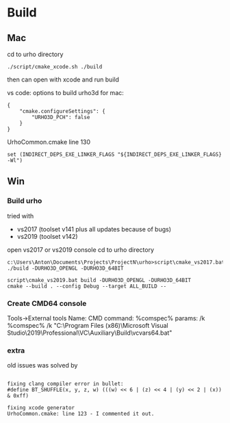 # Build
## Mac

cd to urho directory
```
./script/cmake_xcode.sh ./build
```
then can open with xcode and run build


vs code:
options to build urho3d for mac:
```
{
    "cmake.configureSettings": {
        "URHO3D_PCH": false
    }
}
```
UrhoCommon.cmake line 130
```
set (INDIRECT_DEPS_EXE_LINKER_FLAGS "${INDIRECT_DEPS_EXE_LINKER_FLAGS} -Wl")
```



## Win
### Build urho
tried with 
- vs2017 (toolset v141 plus all updates because of bugs)
- vs2019 (toolset v142)


open vs2017 or vs2019 console
cd to urho directory
```
c:\Users\Anton\Documents\Projects\ProjectN\urho>script\cmake_vs2017.bat ./build -DURHO3D_OPENGL -DURHO3D_64BIT

script\cmake_vs2019.bat build -DURHO3D_OPENGL -DURHO3D_64BIT
cmake --build . --config Debug --target ALL_BUILD --
```



### Create CMD64 console
Tools->External tools
Name: CMD
command: %comspec%
params: /k %comspec% /k "C:\Program Files (x86)\Microsoft Visual Studio\2019\Professional\VC\Auxiliary\Build\vcvars64.bat"


### extra
old issues was solved by
```

fixing clang compiler error in bullet:
#define BT_SHUFFLE(x, y, z, w) (((w) << 6 | (z) << 4 | (y) << 2 | (x)) & 0xff)

fixing xcode generator
UrhoCommon.cmake: line 123 - I commented it out.
```

